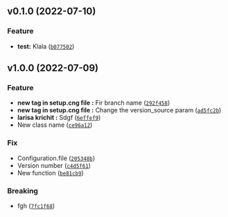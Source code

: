 
<!--next-version-placeholder-->

## v0.1.0 (2022-07-10)
### Feature
* **test:** Klala  ([`b077502`](https://github.com/Vodyanoy17/mignews/commit/b0775021f6193ff339c21416a7487a9a9489ac3d))

## v1.0.0 (2022-07-09)
### Feature
* **new tag in setup.cng file :** Fir branch name ([`292f458`](https://github.com/Vodyanoy17/mignews/commit/292f458bd937dd5adf94b4bac985fe99b7a66644))
* **new tag in setup.cng file :** Change the version_source param ([`ad5fc2b`](https://github.com/Vodyanoy17/mignews/commit/ad5fc2bca65b693d49c7bf8bdf65a95077cef42a))
* **larisa krichit :** Sdgf ([`6effef9`](https://github.com/Vodyanoy17/mignews/commit/6effef962a34a491025a47a2ec55aaf165242a40))
* New class name ([`ce96a12`](https://github.com/Vodyanoy17/mignews/commit/ce96a124ba32376c29abb943dbcf4fd64acd49d4))

### Fix
* Configuration.file ([`205348b`](https://github.com/Vodyanoy17/mignews/commit/205348bb8d2193b8ec7123e76d0f514aa9401a87))
* Version number ([`c4d5f61`](https://github.com/Vodyanoy17/mignews/commit/c4d5f61f565c72e46c2ea26b56587f12ff265c1b))
* New function ([`be81cb9`](https://github.com/Vodyanoy17/mignews/commit/be81cb9bd3a284f4f50b6575be32cbfd2d04ef5a))

### Breaking
* fgh  ([`7fc1f68`](https://github.com/Vodyanoy17/mignews/commit/7fc1f68d4cc338d859253fa487c383acb73d18c4))